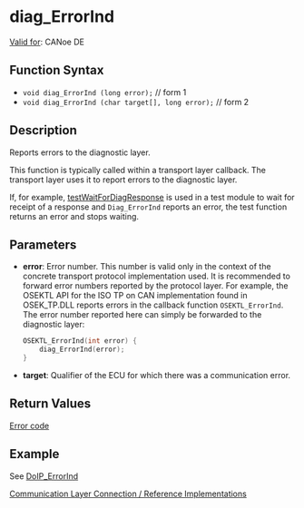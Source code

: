 # diag_ErrorInd

[Valid for](../../../Shared/FeatureAvailability.md): CANoe DE

## Function Syntax

- `void diag_ErrorInd (long error);` // form 1
- `void diag_ErrorInd (char target[], long error);` // form 2

## Description

Reports errors to the diagnostic layer.

This function is typically called within a transport layer callback. The transport layer uses it to report errors to the diagnostic layer.

If, for example, [testWaitForDiagResponse](../../Test/Functions/CAPLfunctionTestWaitForDiagResponse.md) is used in a test module to wait for receipt of a response and `Diag_ErrorInd` reports an error, the test function returns an error and stops waiting.

## Parameters

- **error**: Error number. This number is valid only in the context of the concrete transport protocol implementation used. It is recommended to forward error numbers reported by the protocol layer. For example, the OSEKTL API for the ISO TP on CAN implementation found in OSEK_TP.DLL reports errors in the callback function `OSEKTL_ErrorInd`. The error number reported here can simply be forwarded to the diagnostic layer:

  ```c
  OSEKTL_ErrorInd(int error) {
      diag_ErrorInd(error);
  }
  ```

- **target**: Qualifier of the ECU for which there was a communication error.

## Return Values

[Error code](../CAPLfunctionsDiagnosticsErrorCode.md)

## Example

See [DoIP_ErrorInd](CAPLfunctionDoIPErrorInd.md)

[Communication Layer Connection / Reference Implementations](../CAPLfunctionsDiagnosticsConnectionCommunicationLayer.md)
